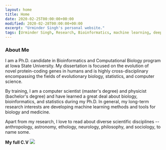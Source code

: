 ```yaml
---
layout: home
title: Home
date: 2020-02-25T00:00:00+00:00
modified: 2020-02-28T00:00:00+00:00
excerpt: "Urminder Singh's personal website."
tags: [Urminder Singh, Research, Bioinformatics, machine learning, deep learning, evolutionary biology, home]
---
```


### About Me

I am a Ph.D. candidate in Bioinformatics and Computational Biology program at Iowa State University.
My dissertation is focused on the evolution of novel protein-coding genes in humans and is highly cross-disciplinary 
encompassing the fields of evolutionary biology, statistics, and computer science.

By training, I am a computer scientist (master's degree) and physicist (bachelor's degree) and have learned a great deal about biology, bioinformatics, and statistics during my Ph.D.
In general, my long-term research interests are developing machine learning methods and tools for biology and medicine.

Apart from my research, I love to read about diverse scientific disciplines -- anthropology, astronomy, ethology, neurology, philosophy, and sociology, to name some. 



**My full C.V** [<img src="https://img.shields.io/badge/pdf-gray?style=flat&logo=Adobe-Acrobat-Reader"/>](/publications/pdf/Urminder_Singh-CV.pdf)
